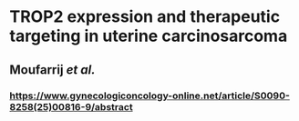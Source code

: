 # TROP2 expression and therapeutic targeting in uterine carcinosarcoma

## Moufarrij *et al.*
### https://www.gynecologiconcology-online.net/article/S0090-8258(25)00816-9/abstract
&nbsp;
&nbsp;
&nbsp;
